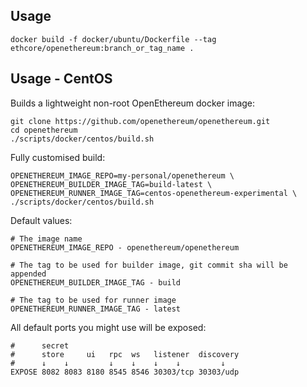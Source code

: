 ## Usage

```docker build -f docker/ubuntu/Dockerfile --tag ethcore/openethereum:branch_or_tag_name .```

## Usage - CentOS

Builds a lightweight non-root OpenEthereum docker image:
```
git clone https://github.com/openethereum/openethereum.git
cd openethereum
./scripts/docker/centos/build.sh
```

Fully customised build:
```
OPENETHEREUM_IMAGE_REPO=my-personal/openethereum \
OPENETHEREUM_BUILDER_IMAGE_TAG=build-latest \
OPENETHEREUM_RUNNER_IMAGE_TAG=centos-openethereum-experimental \
./scripts/docker/centos/build.sh
```

Default values:
```
# The image name
OPENETHEREUM_IMAGE_REPO - openethereum/openethereum

# The tag to be used for builder image, git commit sha will be appended
OPENETHEREUM_BUILDER_IMAGE_TAG - build

# The tag to be used for runner image
OPENETHEREUM_RUNNER_IMAGE_TAG - latest
```

All default ports you might use will be exposed:
```
#      secret
#      store     ui   rpc  ws   listener  discovery
#      ↓    ↓         ↓    ↓    ↓    ↓         ↓
EXPOSE 8082 8083 8180 8545 8546 30303/tcp 30303/udp
```
